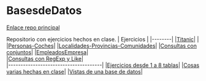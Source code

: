 # BasesdeDatos


   [Enlace repo principal](https://github.com/MateoCarballo/Principal)

Repositorio con ejercicios hechos en clase. 
| Ejercicios | 
|--------|
|[Titanic](https://github.com/MateoCarballo/EjercicioTitanic)| |
|[Personas-Coches](https://github.com/MateoCarballo/Personas-Coches)|
|[Localidades-Provincias-Comunidades](https://github.com/MateoCarballo/Ejercicio-localidades-provincias-comunidades)|
|[Consultas con conjuntos](https://github.com/MateoCarballo/ConsultasConjuntos)|
|[EmpleadosEmpresa](https://github.com/MateoCarballo/EmpleadosEmpresa)|  
|[Consultas con RegExp y Like](https://github.com/MateoCarballo/Consultas-regexp--like)|  
|--------------------------------------|
|[Ejercicios desde 1 a 8 tablas](https://github.com/MateoCarballo/Ejercicios-Bases-de-Datos-Tema-4/tree/main/Ejercicios%20BD)|
|[Cosas varias hechas en clase](https://github.com/MateoCarballo/Cosas-Varias-BD)|
|[Vistas de una base de datos](https://github.com/MateoCarballo/Vistas-Bases-de-Datos)|




<!--TODO 
Volver a hacer todos los ejercicios para crear bases de datos y las consultas sobre las bases de datos
>

